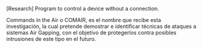 [Research] Program to control a device without a connection.

Commands in the Air o COMAIR, es el nombre que recibe esta investigación, la cual pretende demostrar e identificar técnicas de ataques a sistemas Air Gapping, con el objetivo de protegerlos contra posibles intrusiones de este tipo en el futuro.
